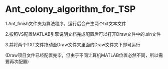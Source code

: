 # Ant_colony_algorithm_for_TSP
1.Ant_finish文件夹为算法程序，运行后会产生两个txt文本文件

2.按照VS配置MATLAB引擎说明文档完成配置后可以打开Draw文件中的.sln文件

3.并将两个TXT文件拖动至Draw文件夹里面的Draw文件夹下即可运行

(Draw项目文件已经配置完毕，但由于不同计算机MATLAB位置必然不同，所以需要再次配置)
